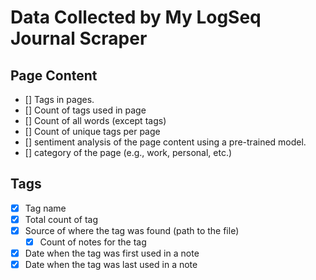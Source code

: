 # Data Collected by My LogSeq Journal Scraper

## Page Content
- [] Tags in pages.
- [] Count of tags used in page
- [] Count of all words (except tags)
- [] Count of unique tags per page
- [] sentiment analysis of the page content using a pre-trained model.
- [] category of the page (e.g., work, personal, etc.)

## Tags
- [x] Tag name
- [x] Total count of tag
- [x] Source of where the tag was found (path to the file)
  - [x] Count of notes for the tag
- [x] Date when the tag was first used in a note
- [x] Date when the tag was last used in a note
